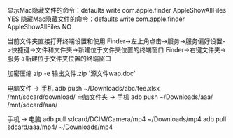 

显示Mac隐藏文件的命令：defaults write com.apple.finder AppleShowAllFiles  YES
隐藏Mac隐藏文件的命令：defaults write com.apple.finder AppleShowAllFiles  NO

当前文件夹直接打开终端设置和使用
Finder->左上角点击->服务->服务偏好设置->快捷键->文件和文件夹->新建位于文件夹位置的终端窗口
Finder->右键文件夹->服务->新建位于文件夹位置的终端窗口


加密压缩
zip -e 输出文件.zip '源文件wap.doc'


电脑文件 -> 手机
adb push ~/Downloads/abc/tee.xlsx /mnt/sdcard/download/
电脑文件夹 -> 手机
adb push ~/Downloads/aaa/ /mnt/sdcard/aaa/


手机 -> 电脑
adb pull sdcard/DCIM/Camera/mp4 ~/Downloads/mp4
adb pull sdcard/aaa/mp4/ ~/Downloads/mp4
